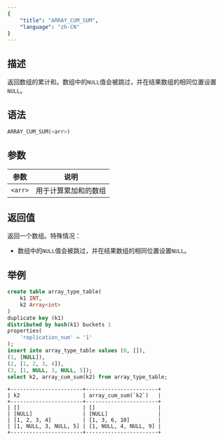 ```yaml
---
{
    "title": "ARRAY_CUM_SUM",
    "language": "zh-CN"
}
---
```


<!--
Licensed to the Apache Software Foundation (ASF) under one
or more contributor license agreements.  See the NOTICE file
distributed with this work for additional information
regarding copyright ownership.  The ASF licenses this file
to you under the Apache License, Version 2.0 (the
"License"); you may not use this file except in compliance
with the License.  You may obtain a copy of the License at
  http://www.apache.org/licenses/LICENSE-2.0
Unless required by applicable law or agreed to in writing,
software distributed under the License is distributed on an
"AS IS" BASIS, WITHOUT WARRANTIES OR CONDITIONS OF ANY
KIND, either express or implied.  See the License for the
specific language governing permissions and limitations
under the License.
-->

## 描述

返回数组的累计和。数组中的`NULL`值会被跳过，并在结果数组的相同位置设置`NULL`。

## 语法
```sql
ARRAY_CUM_SUM(<arr>)
```

## 参数
| 参数 | 说明 |
|---|---|
| `<arr>` | 用于计算累加和的数组 |

## 返回值
返回一个数组。特殊情况：
- 数组中的`NULL`值会被跳过，并在结果数组的相同位置设置`NULL`。

## 举例

```sql
create table array_type_table(
    k1 INT, 
    k2 Array<int>
) 
duplicate key (k1) 
distributed by hash(k1) buckets 1 
properties(
    'replication_num' = '1'
);
insert into array_type_table values (0, []), 
(1, [NULL]), 
(2, [1, 2, 3, 4]), 
(3, [1, NULL, 3, NULL, 5]);
select k2, array_cum_sum(k2) from array_type_table;
```
```text
+-----------------------+-----------------------+
| k2                    | array_cum_sum(`k2`)   |
+-----------------------+-----------------------+
| []                    | []                    |
| [NULL]                | [NULL]                |
| [1, 2, 3, 4]          | [1, 3, 6, 10]         |
| [1, NULL, 3, NULL, 5] | [1, NULL, 4, NULL, 9] |
+-----------------------+-----------------------+
```
